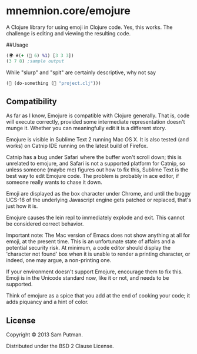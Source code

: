 # mnemnion.core/emojure

A Clojure library for using emoji in Clojure code. Yes, this works. The challenge is editing and viewing the resulting code. 

##Usage

```clojure
(🌍 #(+ (🎲 6) %1) [3 3 3])
(3 7 8) ;sample output
```

While "slurp" and "spit" are certainly descriptive, why not say

```clojure
(💾 (do-something (📂 "project.clj")))
```

## Compatibility

As far as I know, Emojure is compatible with Clojure generally. That is, code will execute correctly, provided some intermediate representation doesn't munge it. Whether you can meaningfully edit it is a different story. 

Emojure is visible in Sublime Text 2 running Mac OS X. It is also tested (and works) on Catnip IDE running on the latest build of Firefox.

Catnip has a bug under Safari where the buffer won't scroll down; this is unrelated to emojure, and Safari is not a supported platform for Catnip, so unless someone (maybe me) figures out how to fix this, Sublime Text is the best way to edit Emojure code. The problem is probably in ace editor, if someone really wants to chase it down. 

Emoji are displayed as the box character under Chrome, and until the buggy UCS-16 of the underlying Javascript engine gets patched or replaced, that's just how it is. 

Emojure causes the lein repl to immediately explode and exit. This cannot be considered correct behavior. 

Important note: The Mac version of Emacs does not show anything at all for emoji, at the present time. This is an unfortunate state of affairs and a potential security risk. At minimum, a code editor should display the 'character not found' box when it is unable to render a printing character, or indeed, one may argue, a non-printing one. 

If your environment doesn't support Emojure, encourage them to fix this. Emoji is in the Unicode standard now, like it or not, and needs to be supported.

Think of emojure as a spice that you add at the end of cooking your code; it adds piquancy and a hint of color. 



## License

Copyright © 2013 Sam Putman.

Distributed under the BSD 2 Clause License. 
